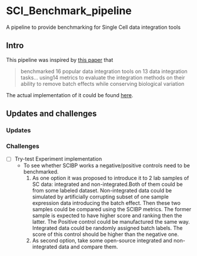 # SCI_Benchmark_pipeline
A pipeline to provide benchmarking for Single Cell data integration tools
## Intro
This pipeline was inspired by  [this paper](./Papers_and_refs/SCBIP_paper.pdf)
that   
> benchmarked 16 popular data integration tools on 13 data integration tasks... using14 metrics to evaluate 
the integration methods on their ability to remove batch effects while conserving biological variation

The actual implementation of it could be found [here](https://github.com/theislab/scib-reproducibility).
## Updates and challenges 
### Updates
### Challenges 
- [ ] Try-test Experiment implementation
    - To see whether SCIBP works a negative/positive controls need to be benchmarked.  
      1. As one option it was proposed to introduce it to 2 lab samples of SC data: integrated and non-integrated.Both of them could be from some labeled dataset. Non-integrated data could be simulated by artificially corrupting subset of 
         one sample expression data introducing the batch effect. Then these two samples could be compared using the SCIBP metrics. The former sample is expected to have higher score and ranking then the latter.
         The Positive control could be manufactured the same way. Integrated data could be randomly assigned batch labels. The score of this control should be higher than the negative one.
      2. As second option, take some open-source integrated and non-integrated data and compare them.

